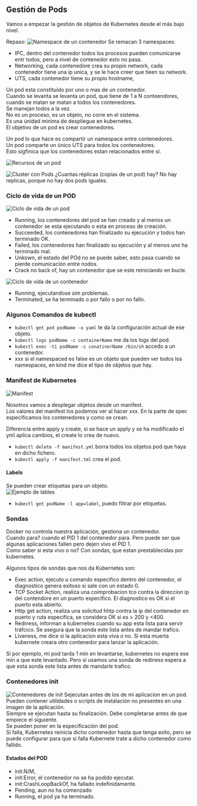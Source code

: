 ## Gestión de Pods

Vamos a empezar la gestión de objetos de Kubernetes desde el más bajo nivel.

Repaso:
![Namespace de un contenedor](img/image-11.png)
Se remacan 3 namespaces:
+ IPC, dentro del contenedor todos los procesos pueden comunicarse entr todos, pero a nivel de contenedor esto no pasa.
+ Networking, cada contenedore crea su propio network, cada contenedor tiene una ip unica, y se le hace creer que tieen su network.
+ UTS, cada contenedor tiene su propio hostname,


Un pod esta constituido por uno o mas de un contenedor.<br>
Cuando se levanta se levanta un pod, que tiene de 1 a N conteendores, cuando se matan se matan a todos los contenedores.<br>
Se manejan todos a la vez.<br>
No es un proceso, es un objeto, no corre en el sistema.<br>
Es una únidad minima de despliegue en kubernetes.<br>
El objetivo de un pod es crear contenedores.

Un pod lo que hace es compartir un namespace entre contenedores.<br>
Un pod comparte un único UTS para todos los contenedores.<br>
Esto sigfinica que los contenedores estan relacionados entre sí.

![Recursos de un pod](img/image-12.png)

![Cluster con Pods](img/image-13.png)
¿Cuantas réplicas (copias de un pod) hay? No hay replicas, porque no hay dos pods iguales.

### Ciclo de vida de un POD
![Ciclo de vida de un pod](img/image-14.png)
+ Running, los contenedores del pod se han creado y al menos un contenedor se esta ejecutando o esta en proceso de creación.
+ Succeeded, los contenedores han finalizado su ejecución y todos han terminado OK.
+ Failed, los contenedores han finalizado su ejecución y al menos uno ha terminado mal.
+ Unkown, el estado del POd no se puede saber, esto pasa cuando se pierde comunicación entre nodos.
+ Crack no back of, hay un contenedor que se este reiniciando en bucle.

![Ciclo de vida de un contenedor](img/image-15.png)
+ Running, ejecutandose sim problemas.
+ Terminated, se ha terminado o por fallo o por no fallo.

### Algunos Comandos de kubectl
+ `kubectl get pod podName -o yaml` te da la configuración actual de ese objeto.
+ `kubectl logs podName -c containerName` me da los logs del pod.
+ `kubectl exec -ti podName -c conatinerName /bin/sh` accedo a un contenedor.
+ xxx si el namespaced es false es un objeto que pueden ver todos los namespaces, en kind me dice el tipo de objetos que hay.

### Manifest de Kubernetes
![Manifest](img/image-16.png)

Nosotros vamos a desplegar objetos desde un manifest.<br>
Los valores del manifest los podemos ver al hacer xxx.
En la parte de spec especificamos los contenedores y como se crean.

Diferencia entre apply y create, si se hace un apply y se ha modificado el yml aplica cambios, el create lo crea de nuevo.

+ `kubectl delete -f manifest.yml` borra todos los objetos pod que haya en dicho fichero.
+ `kubectl apply -f manifest.tml` crea el pod.

#### Labels
Se pueden crear etiquetas para un objeto.<br>
![Ejemplo de lables](img/image-17.png)

+ `kubectl get podName -l app=label`, puedo filtrar por etiquetas.

### Sondas
Docker no controla nuestra aplicación, gestiona un contenedor.<br>
Cuando para? cuando el PID 1 del contenedor para. Pero puede ser que algunas aplicaciones fallen pero dejen vivo el PID 1.<br>
Como saber si esta vivo o no? Con sondas, que estan prestablecidas por kubernetes.

Algunos tipos de sondas que nos da Kubernetes son:
+ Exec action, ejecuto u comando especifico dentro del contenedor, el diagnostico genera exitoso si sale con un estado 0.
+ TCP Socket Action, realiza una coimprobacion tco contra la direccion ip del contendore en un puerto especifico. El diagnostico es OK si el puerto esta abierto.
+ Http get action,  realiza una solicitud hhtp contra la ip del contenedor en puerto y ruta especifica, se considera OK si es > 200 y <400.
+ Rediness, informan a kubernetes cuando su app esta lista para servir tráfcico. Se asegura que la sonda este lista antes de mandar trafico.
+ Liveness, me dice si la aplicacion esta viva o no. Si esta muerta kubernete creara otro contenedor para lanzar la aplicación.

Si por ejemplo, mi pod tarda 1 min en levantarse, kubernetes no espera ese min a que este levantado. Pero si usamos una sonda de rediness espera a que esta sonda este lista antes de mandarle trafico.

### Contenedores init
![Contenedores de init](img/image-18.png)
Sejecutan antes de los de mi aplicacion en un pod. Pueden contener utilidades o scripts de instalación no presentes en una imagen de la aplicación.<br>
Siempre se ejecutan hasta su finalización. Debe completarse antes de que empiece el siguiente.<br>
Se pueden poner en la especificación del pod.<br>
Si falla, Kubernetes reinicia dicho contenedor hasta que tenga exito, pero se puede configurar para que si falla Kubernete trate a dicho contenedor como fallido.

#### Estados del POD
+ init:N/M,
+ init:Error, el contenedor no se ha podido ejecutar.
+ init:CrashLoopBackOf, ha fallado indefinidamente.
+ Pending, aun no ha comenzado
+ Running, el pod ya ha terminado.
